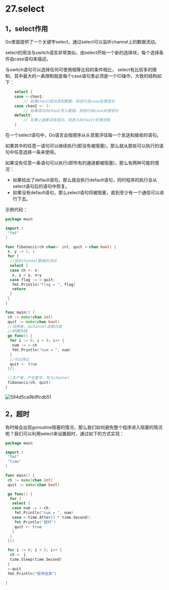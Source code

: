 # 27.select

## 1，select作用

Go里面提供了一个关键字select，通过select可以监听channel上的数据流动。

select的用法与switch语言非常类似，由select开始一个新的选择块，每个选择条件由case语句来描述。

与switch语句可以选择任何可使用相等比较的条件相比， select有比较多的限制，其中最大的一条限制就是每个case语句里必须是一个IO操作，大致的结构如下：

```go
    select {
    case <-chan1:
        // 如果chan1成功读到数据，则进行该case处理语句
    case chan2 <- 1:
        // 如果成功向chan2写入数据，则进行该case处理语句
    default:
        // 如果上面都没有成功，则进入default处理流程
    }
```

在一个select语句中，Go语言会按顺序从头至尾评估每一个发送和接收的语句。

如果其中的任意一语句可以继续执行(即没有被阻塞)，那么就从那些可以执行的语句中任意选择一条来使用。

如果没有任意一条语句可以执行(即所有的通道都被阻塞)，那么有两种可能的情况：

- 如果给出了default语句，那么就会执行default语句，同时程序的执行会从select语句后的语句中恢复。
- 如果没有default语句，那么select语句将被阻塞，直到至少有一个通信可以进行下去。

示例代码：

```go
package main

import (
 "fmt"
)

func fibonacci(ch chan<- int, quit <-chan bool) {
 x, y := 1, 1
 for {
  //监听channel数据的流动
  select {
  case ch <- x:
   x, y = y, x+y
  case flag := <-quit:
   fmt.Println("flag = ", flag)
   return
  }
 }
}

func main() {
 ch := make(chan int)
 quit := make(chan bool)
 //消费者，从channel读取内容
 //新建协程
 go func() {
  for i := 0; i < 8; i++ {
   num := <-ch
   fmt.Println("num = ", num)
  }
  //可以停止
  quit <- true
 }()

 //生产者，产生数字，写入channel
 fibonacci(ch, quit)
}
```

![594d5ca9b9fcdb51](http://t.eryajf.net/imgs/2021/09/f201c60d25fe0085.jpg)

## 2，超时

有时候会出现goroutine阻塞的情况，那么我们如何避免整个程序进入阻塞的情况呢？我们可以利用select来设置超时，通过如下的方式实现：

```go
package main

import (
 "fmt"
 "time"
)

func main() {
 ch := make(chan int)
 quit := make(chan bool)

 go func() {
  for {
   select {
   case num := <-ch:
    fmt.Println("num = ", num)
   case <-time.After(3 * time.Second):
    fmt.Println("超时")
    quit <- true
   }
  }
 }()

 for i := 0; i < 5; i++ {
  ch <- i
  time.Sleep(time.Second)
 }
 <-quit
 fmt.Println("程序结束")

}
```
